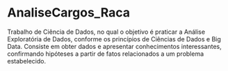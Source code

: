 # AnaliseCargos_Raca
Trabalho de Ciência de Dados, no qual o objetivo é praticar a Análise Exploratória de Dados, conforme os princípios de Ciências de Dados e Big Data. Consiste em obter dados e apresentar conhecimentos interessantes, confirmando hipóteses a partir de fatos relacionados a um problema estabelecido.
